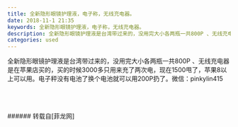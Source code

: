 ```yaml
---
title: 全新隐形眼镜护理液，电子称，无线充电器。
date: 2018-11-1 21:35
keywords: 全新隐形眼镜护理液，电子称，无线充电器。
description: 全新隐形眼镜护理液是台湾带过来的，没用完大小各两瓶一共800P 、无线充电器是在苹果店买的，买的时候3000多只用来充了两次电，现在1500甩了，苹果8以上可以用。电子秤没有电池了换个电池就可以用200P扔了。微信：pinkylin415
categories: used
---
```

<td class="t_f" id="postmessage_2204294">

全新隐形眼镜护理液是台湾带过来的，没用完大小各两瓶一共800P 、无线充电器是在苹果店买的，买的时候3000多只用来充了两次电，现在1500甩了，苹果8以上可以用。电子秤没有电池了换个电池就可以用200P扔了。微信：pinkylin415<br/>
<img alt="" border="0" class="zoom" data-cf-modified-68b8eefbf32b05c12a3f6e3f-="" file="http://www.flw.ph/data/appbyme/upload/image/201811/01/iRsD1xaf192M.jpg" id="aimg_le3V5" lazyloadthumb="1" onclick="" onmouseover="" src="http://www.flw.ph/data/appbyme/upload/image/201811/01/iRsD1xaf192M.jpg"/><br/>
<br/>
<img alt="" border="0" class="zoom" data-cf-modified-68b8eefbf32b05c12a3f6e3f-="" file="http://www.flw.ph/data/appbyme/upload/image/201811/01/f1RD3Z9Qwkza.jpg" id="aimg_GgBJJ" lazyloadthumb="1" onclick="" onmouseover="" src="http://www.flw.ph/data/appbyme/upload/image/201811/01/f1RD3Z9Qwkza.jpg"/><br/>
<br/>
<img alt="" border="0" class="zoom" data-cf-modified-68b8eefbf32b05c12a3f6e3f-="" file="http://www.flw.ph/data/appbyme/upload/image/201811/01/fiHi1DSktmhA.jpg" id="aimg_bpr3C" lazyloadthumb="1" onclick="" onmouseover="" src="http://www.flw.ph/data/appbyme/upload/image/201811/01/fiHi1DSktmhA.jpg"/><br/>
<br/>
</td>
###### 转载自[菲龙网]